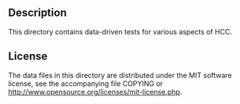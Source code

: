 Description
------------

This directory contains data-driven tests for various aspects of HCC.

License
--------

The data files in this directory are distributed under the MIT software
license, see the accompanying file COPYING or
http://www.opensource.org/licenses/mit-license.php.

